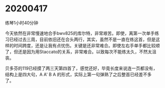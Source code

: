 # 20200417

练琴1小时40分钟

今天依然在非常慢速地合手bwv825的库尔特，非常艰苦。即使，离第一次单手练习已经过去三周，目前依旧还在合头两行，其实，虽然不是一直在练这首，但是这样的时间跨度，还是让我有点忧伤。关键是还非常难合。即使左右手单手都比较顺了，但还是因为用Staccato的关系，非常难合。以致每次不能练太久，不然太沮丧。

贝多芬的119已经摸了两三天第四首了，感觉还好，毕竟长度来说连一页都没有，结构上是四大句，A A' B A 的形式，实际上第一句弹熟了之后整首已经差不多了。
